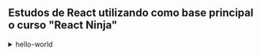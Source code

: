<h2>Estudos de React utilizando como base principal o curso "React Ninja"</h2>

<details>
<summary>hello-world</summary>
<br>
<p>Nossa primeira pasta de desenvolvimento é a pasta hello world, onde aprendemos como começar no ReactJS, aprendendo os principios basicos e como o framework funciona por debaixo dos panos, nele importamos o React e o ReactDOM em um arquivo HTML simples, e utilizamos algumas funçoes como render, createElement, e outras. Tambem realizamos nossos primeiros passos com o JSX e para isso importamos também o Babel, biblioteca utilizada para converter o JSX para JS \o/</p>
